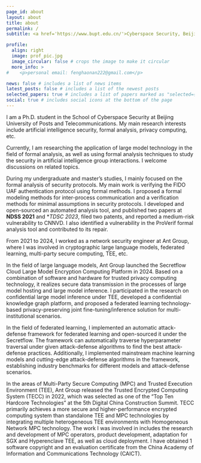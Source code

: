 ```yaml
---
page_id: about
layout: about
title: about
permalink: /
subtitle: <a href='https://www.bupt.edu.cn/'>Cyberspace Security, Beijing University of Posts and Telecommunications</a>. Beijing, China. fenghaonan222@gmail.com 

profile:
  align: right
  image: prof_pic.jpg
  image_circular: false # crops the image to make it circular
  more_info: >
#    <p>personal email: fenghaonan222@gmail.com</p>

news: false # includes a list of news items
latest_posts: false # includes a list of the newest posts
selected_papers: true # includes a list of papers marked as "selected={true}"
social: true # includes social icons at the bottom of the page
---
```


I am a Ph.D. student in the School of Cyberspace Security at Beijing University of Posts and Telecommunications.
My main research interests include artificial intelligence security, formal analysis, privacy computing, etc.

Currently, I am researching the application of large model technology in the field of formal analysis, 
as well as using formal analysis techniques to study the security in artificial intelligence group interactions. 
I welcome discussions on related topics.

During my undergraduate and master’s studies, I mainly focused on the formal analysis of security protocols. 
My main work is verifying the FIDO UAF authentication protocol using formal methods. 
I proposed a formal modeling methods for inter-process communication and a verification methods for minimal assumptions in security protocols.
I developed and open-sourced an automated analysis tool, 
and published two papers at **NDSS 2021** and **TDSC 2023*, filed two patents, 
and reported a medium-risk vulnerability to CNNVD.
I also identified a vulnerability in the ProVerif formal analysis tool and contributed to its repair.

From 2021 to 2024, I worked as a network security engineer at Ant Group, 
where I was involved in cryptographic large language models, federated learning, multi-party secure computing, TEE, etc.

In the field of large language models, 
Ant Group launched the Secretflow Cloud Large Model Encryption Computing Platform in 2024. 
Based on a combination of software and hardware for trusted privacy computing technology, 
it realizes secure data transmission in the processes of large model hosting and large model inference.
I participated in the research on confidential large model inference under TEE,
developed a confidential knowledge graph platform,
and proposed a federated learning technology-based privacy-preserving joint fine-tuning/inference solution for multi-institutional scenarios.

In the field of federated learning, I implemented an automatic attack-defense framework for federated learning and open-sourced it under the Secretflow. 
The framework can automatically traverse hyperparameter traversal under given attack-defense algorithms to find the best attack-defense practices. 
Additionally, I implemented mainstream machine learning models and cutting-edge attack-defense algorithms in the framework,
establishing industry benchmarks for different models and attack-defense scenarios.

In the areas of Multi-Party Secure Computing (MPC) and Trusted Execution Environment (TEE), 
Ant Group released the Trusted Encrypted Computing System (TECC) in 2022, 
which was selected as one of the “Top Ten Hardcore Technologies” at the 5th Digital China Construction Summit.
TECC primarily achieves a more secure and higher-performance encrypted computing system than standalone TEE and MPC technologies by integrating multiple heterogeneous TEE environments with Homogeneous Network MPC technology.
The work I was involved in includes the research and development of MPC operators, 
product development, adaptation for SGX and Hyperenclave TEE, as well as cloud deployment. 
I have obtained 1 software copyright and an evaluation certificate from the China Academy of Information and Communications Technology (CAICT).
